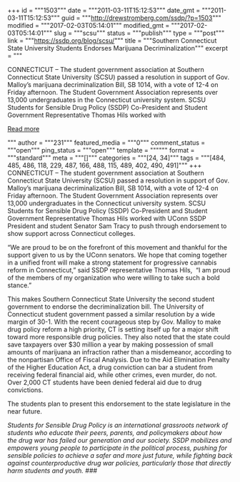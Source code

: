 +++
id = """1503"""
date = """2011-03-11T15:12:53"""
date_gmt = """2011-03-11T15:12:53"""
guid = """http://drewstromberg.com/ssdp/?p=1503"""
modified = """2017-02-03T05:14:01"""
modified_gmt = """2017-02-03T05:14:01"""
slug = """scsu"""
status = """publish"""
type = """post"""
link = """https://ssdp.org/blog/scsu/"""
title = """Southern Connecticut State University Students Endorses Marijuana Decriminalization"""
excerpt = """<p>CONNECTICUT &#8211; The student government association at Southern Connecticut State University (SCSU) passed a resolution in support of Gov. Malloy&#8217;s marijuana decriminalization Bill, SB 1014, with a vote of 12-4 on Friday afternoon. The Student Government Association represents over 13,000 undergraduates in the Connecticut university system. SCSU Students for Sensible Drug Policy (SSDP) Co-President and Student Government Representative Thomas Hils worked with</p>
<div class="h10"></div>
<p><a class="more-link2 flat" href="https://ssdp.org/blog/scsu/">Read more</a></p>
"""
author = """231"""
featured_media = """0"""
comment_status = """open"""
ping_status = """open"""
template = """"""
format = """standard"""
meta = """[]"""
categories = """[24, 34]"""
tags = """[484, 485, 486, 118, 229, 487, 166, 488, 115, 489, 402, 490, 491]"""
+++
CONNECTICUT &#8211; The student government association at Southern Connecticut State University (SCSU) passed a resolution in support of Gov. Malloy&#8217;s marijuana decriminalization Bill, SB 1014, with a vote of 12-4 on Friday afternoon. The Student Government Association represents over 13,000 undergraduates in the Connecticut university system. SCSU Students for Sensible Drug Policy (SSDP) Co-President and Student Government Representative Thomas Hils worked with UConn SSDP President and student Senator Sam Tracy to push through endorsement to show support across Connecticut colleges.

&#8220;We are proud to be on the forefront of this movement and thankful for the support given to us by the UConn senators. We hope that coming together in a unified front will make a strong statement for progressive cannabis reform in Connecticut,&#8221; said SSDP representative Thomas Hils,  &#8220;I am proud of the members of my organization who were willing to take such a bold stance.&#8221;<strong>                                             </strong>

This makes Southern Connecticut State University the second student government to endorse the decriminalization bill. The University of Connecticut student government passed a similar resolution by a wide margin of 30-1. With the recent courageous step by Gov. Malloy to make drug policy reform a high priority, CT is setting itself up for a major shift toward more responsible drug policies. They also noted that the state could save taxpayers over $30 million a year by making possession of small amounts of marijuana an infraction rather than a misdemeanor, according to the nonpartisan Office of Fiscal Analysis. Due to the Aid Elimination Penalty of the Higher Education Act, a drug conviction can bar a student from receiving federal financial aid, while other crimes, even murder, do not. Over 2,000 CT students have been denied federal aid due to drug convictions.

The students plan to present this endorsement to the state legislature in the near future.

<em>Students for Sensible Drug Policy is an international grassroots network of students who educate their peers, parents, and policymakers about how the drug war has failed our generation and our society. SSDP mobilizes and empowers young people to participate in the political process, pushing for sensible policies to achieve a safer and more just future, while fighting back against counterproductive drug war policies, particularly those that directly harm students and youth.</em>
<em>###</em>
